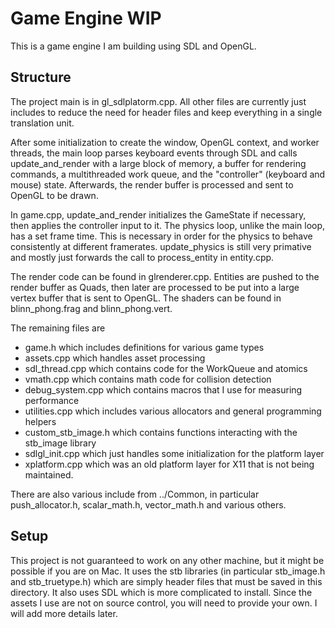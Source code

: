 # Game Engine WIP

This is a game engine I am building using SDL and OpenGL.

## Structure

The project main is in gl\_sdlplatorm.cpp. 
All other files are currently just includes to reduce the need for header files and keep everything in a single translation unit.

After some initialization to create the window, OpenGL context, and worker threads, 
the main loop parses keyboard events through SDL and calls update\_and\_render with a large block of memory, 
a buffer for rendering commands, a multithreaded work queue, and the "controller" (keyboard and mouse) state.
Afterwards, the render buffer is processed and sent to OpenGL to be drawn.

In game.cpp, update\_and\_render initializes the GameState if necessary, then applies the controller input to it.
The physics loop, unlike the main loop, has a set frame time. This is necessary in order for the physics to behave consistently at 
different framerates. update\_physics is still very primative and mostly just forwards the call to process\_entity in entity.cpp.

The render code can be found in glrenderer.cpp. Entities are pushed to the render buffer as Quads, then later are processed to be put
into a large vertex buffer that is sent to OpenGL. The shaders can be found in blinn\_phong.frag and blinn\_phong.vert.

The remaining files are 
- game.h which includes definitions for various game types
- assets.cpp which handles asset processing
- sdl\_thread.cpp which contains code for the WorkQueue and atomics
- vmath.cpp which contains math code for collision detection
- debug\_system.cpp which contains macros that I use for measuring performance
- utilities.cpp which includes various allocators and general programming helpers
- custom\_stb\_image.h which contains functions interacting with the stb\_image library
- sdlgl\_init.cpp which just handles some initialization for the platform layer
- xplatform.cpp which was an old platform layer for X11 that is not being maintained.

There are also various include from ../Common, in particular push\_allocator.h, scalar\_math.h, vector\_math.h and various others.

## Setup

This project is not guaranteed to work on any other machine, but it might be possible if you are on Mac.
It uses the stb libraries (in particular stb\_image.h and stb\_truetype.h) which are simply header files that must be saved in this directory.
It also uses SDL which is more complicated to install. Since the assets I use are not on source control, you will need to provide your own.
I will add more details later.


